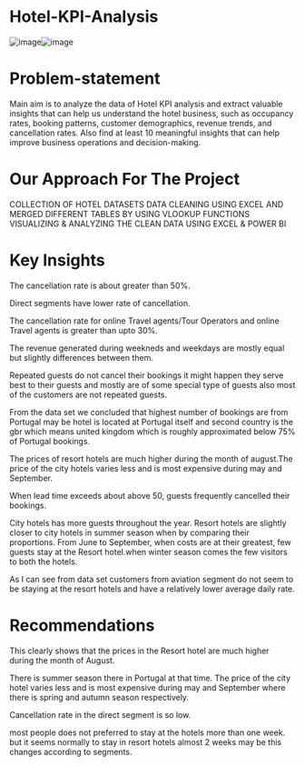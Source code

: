 # Hotel-KPI-Analysis


![image](https://github.com/Sudhansu352010/Hotel-KPI-Analysis/assets/131376814/04206930-7f17-4b7f-94af-3421bc6a37df)![image](https://github.com/Sudhansu352010/Hotel-KPI-Analysis/assets/131376814/0308d2ed-8b4e-4af1-b2b7-cd8b613c7356)



# Problem-statement
Main aim is to analyze the data of Hotel KPI analysis and extract valuable insights that can help us understand the hotel business, such as occupancy rates, booking patterns, customer demographics, revenue trends, and cancellation rates.
Also find at least 10 meaningful insights that can help improve business operations and decision-making.

# Our Approach For The Project
COLLECTION OF HOTEL DATASETS
DATA CLEANING USING  EXCEL AND MERGED DIFFERENT TABLES BY USING VLOOKUP FUNCTIONS
VISUALIZING & ANALYZING THE CLEAN DATA USING EXCEL & POWER BI

# Key Insights
The cancellation rate  is about greater  than 50%.

Direct segments have lower rate of cancellation.

The cancellation rate  for online Travel agents/Tour Operators and online Travel  agents is greater than upto 30%.

The revenue generated during weekneds and weekdays are mostly equal but slightly differences between them.

Repeated guests do not cancel their bookings it might happen they serve best to their guests and mostly are of some special type of guests also most of the customers are not repeated guests.

From the data set we concluded that highest number of bookings are from Portugal may be hotel  is located at Portugal itself and second country is the gbr which means united kingdom which is roughly approximated below 75% of Portugal bookings.

The prices of resort hotels are much higher during the month of august.The price of the city hotels varies less and is most expensive during may and September.

When lead time exceeds about above 50, guests frequently cancelled their bookings.

City hotels has more guests throughout  the year. Resort hotels are slightly closer to city hotels in summer season when by comparing their proportions. From June to September, when costs are at their greatest, few guests stay at the Resort hotel.when  winter season comes the few visitors to both the hotels.

As I can see from data set customers from aviation segment do not seem to be staying at the resort hotels and have a relatively lower average daily rate.

# Recommendations
This clearly shows that the prices in the Resort hotel are much higher during the month of August. 

There is summer season there in Portugal at that time. The price of the city hotel varies less and is most expensive during may and September where there is spring and autumn season respectively.

Cancellation rate in the direct segment is so  low.

most people does not preferred to stay at the hotels more than one week. but it seems normally to stay in resort hotels almost 2 weeks may be this changes according to segments.





